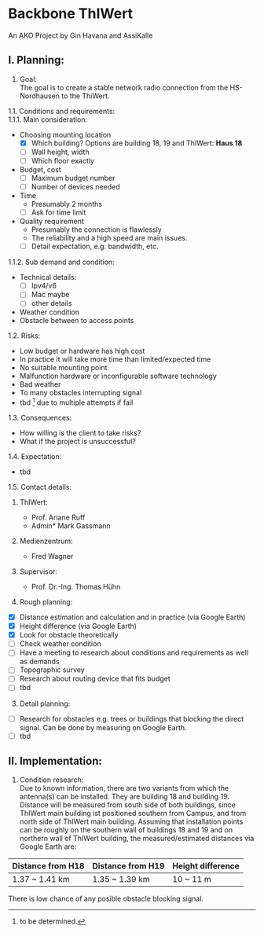 # Backbone ThIWert
An AKO Project by Gin Havana and AssiKalle

## I. Planning:
1. Goal:  
The goal is to create a stable network radio connection from the HS-Nordhausen to the ThiWert.

1.1. Conditions and requirements:  
1.1.1. Main consideration:
- Choosing mounting location
  - [x] Which building? Options are building 18, 19 and ThIWert: **Haus 18**
  - [ ] Wall height, width
  - [ ] Which floor exactly
- Budget, cost
  - [ ] Maximum budget number
  - [ ] Number of devices needed
- Time
  - Presumably 2 months
  - [ ] Ask for time limit
- Quality requirement
  - Presumably the connection is flawlessly
  - The reliability and a high speed are main issues.
  - [ ] Detail expectation, e.g. bandwidth, etc.

1.1.2. Sub demand and condition:
- Technical details:
  - [ ] Ipv4/v6
  - [ ] Mac maybe
  - [ ] other details
- Weather condition
- Obstacle between to access points

1.2. Risks:
- Low budget or hardware has high cost
- In practice it will take more time than limited/expected time
- No suitable mounting point
- Malfunction hardware or inconfigurable software technology
- Bad weather
- To many obstacles interrupting signal
- tbd [^1] due to multiple attempts if fail
[^1]: to be determined.

1.3. Consequences:
- How willing is the client to take risks?
- What if the project is unsuccessful?

1.4. Expectation:
- tbd

1.5. Contact details:  
  1. ThIWert:
     - Prof. Ariane Ruff
     - Admin* Mark Gassmann
  2. Medienzentrum:
     - Fred Wagner
  3. Supervisor:
     - Prof. Dr.-Ing. Thomas Hühn

2. Rough planning:
- [x] Distance estimation and calculation and in practice (via Google Earth)
- [x] Height difference (via Google Earth)
- [x] Look for obstacle theoretically
- [ ] Check weather condition
- [ ] Have a meeting to research about conditions and requirements as well as demands
- [ ] Topographic survey
- [ ] Research about routing device that fits budget
- [ ] tbd

3. Detail planning:
- [ ] Research for obstacles e.g. trees or buildings that blocking the direct signal. Can be done by measuring on Google Earth.
- [ ] tbd

## II. Implementation:
1. Condition research:  
Due to known information, there are two variants from which the antenna(s) can be installed. They are building 18 and building 19. Distance will be measured from south side of both buildings, since ThIWert main building ist positioned southern from Campus, and from north side of ThIWert main building. Assuming that installation points can be roughly on the southern wall of buildings 18 and 19 and on northern wall of ThIWert building, the measured/estimated distances via Google Earth are:

|Distance from H18|Distance from H19|Height difference
| - | - | - |
|1.37 ~ 1.41 km|1.35 ~ 1.39 km|10 ~ 11 m|

There is low chance of any posible obstacle blocking signal.
